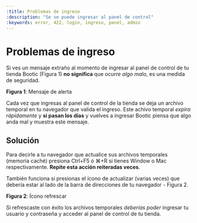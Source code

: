```yaml
---
:title: Problemas de ingreso
:description: "Se se puede ingresar al panel de control"
:keywords: error, 422, login, ingreso, panel, admin
---
```


# Problemas de ingreso 

Si ves un mensaje extraño al momento de ingresar al panel de control de tu tienda Bootic (Figura 1) **no
significa** que _ocurre algo malo_, es una medida de seguridad.

<div class="captura">
  <div class="c-contenido">
       <img alt="" src="/img/admin/error_422.png" />
  </div>
  <div class="c-pie"><strong>Figura 1</strong>: Mensaje de alerta</div>
</div>

Cada vez que ingresas al panel de control de la tienda se deja un archivo temporal en tu navegador que valida
el ingreso.  Este achivo temporal _expira rápidamente_ y **si pasan los días** y vuelves a ingresar Bootic
piensa que algo anda mal y muestra este mensaje.

## Solución

Para decirle a tu navegador que actualice sus archivos temporales (memoria caché) presiona Ctrl+F5 ó ⌘+R si tienes Window
o Mac respectivamente. **Repite esta acción reiteradas veces**.

También funciona si presionas el ícono de actualizar (varias veces) que debería estar al lado de la barra de
direcciones de tu navegador - Figura 2.

<div class="captura">
  <div class="c-contenido">
       <img alt="" src="/img/admin/boton_refrescar.png" />
  </div>
  <div class="c-pie"><strong>Figura 2</strong>: Ícono refrescar</div>
</div>

Si refrescaste con éxito los archivos temporales _deberías poder_ ingresar tu usuario y contraseña y acceder
al panel de control de tu tienda.
